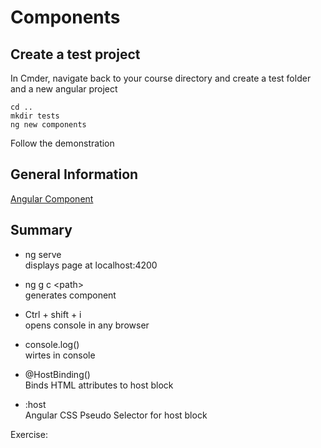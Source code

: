 # Components
## Create a test project
In Cmder, navigate back to your course directory and create a test folder and a new angular project
```
cd ..
mkdir tests
ng new components
```
Follow the demonstration


## General Information
[Angular Component](https://angular.io/api/core/Component)

## Summary
- ng serve  
displays page at localhost:4200

- ng g c \<path>  
generates component

- Ctrl + shift + i  
opens console in any browser

- console.log()  
wirtes in console

- @HostBinding()  
Binds HTML attributes to host block

- :host  
Angular CSS Pseudo Selector for host block

Exercise:


